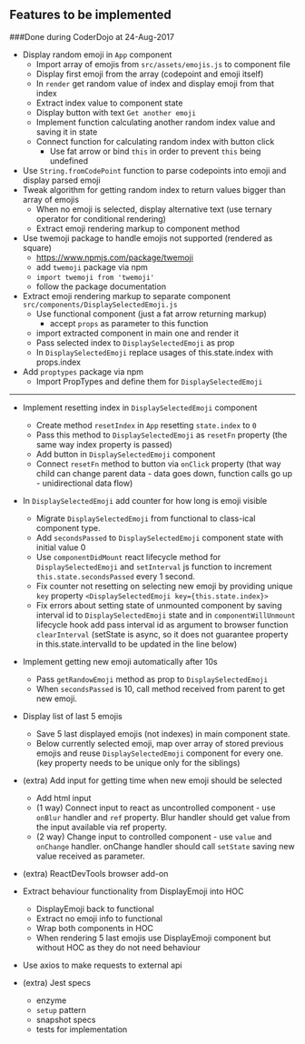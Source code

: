 ## Features to be implemented

###Done during CoderDojo at 24-Aug-2017
* Display random emoji in `App` component
  * Import array of emojis from `src/assets/emojis.js` to component file
  * Display first emoji from the array (codepoint and emoji itself)
  * In `render` get random value of index and display emoji from that index
  * Extract index value to component state
  * Display button with text `Get another emoji`
  * Implement function calculating another random index value and saving it in state
  * Connect function for calculating random index with button click
    * Use fat arrow or bind `this` in order to prevent `this` being undefined
* Use `String.fromCodePoint` function to parse codepoints into emoji and display parsed emoji
* Tweak algorithm for getting random index to return values bigger than array of emojis
  * When no emoji is selected, display alternative text (use ternary operator for conditional rendering)
  * Extract emoji rendering markup to component method
* Use twemoji package to handle emojis not supported (rendered as square)
  * https://www.npmjs.com/package/twemoji
  * add `twemoji` package via npm
  * `import twemoji from 'twemoji'`
  * follow the package documentation
* Extract emoji rendering markup to separate component `src/components/DisplaySelectedEmoji.js`
  * Use functional component (just a fat arrow returning markup)
    * accept `props` as parameter to this function
  * import extracted component in main one and render it
  * Pass selected index to `DisplaySelectedEmoji` as prop
  * In `DisplaySelectedEmoji` replace usages of this.state.index with props.index
* Add `proptypes` package via npm
  * Import PropTypes and define them for `DisplaySelectedEmoji`

--------------

* Implement resetting index in `DisplaySelectedEmoji` component
  * Create method `resetIndex` in `App` resetting `state.index` to `0`
  * Pass this method to `DisplaySelectedEmoji` as `resetFn` property (the same way index property is passed)
  * Add button in `DisplaySelectedEmoji` component
  * Connect `resetFn` method to button via `onClick` property (that way child can change parent data - data goes down, function calls go up - unidirectional data flow)
* In `DisplaySelectedEmoji` add counter for how long is emoji visible
  * Migrate `DisplaySelectedEmoji` from functional to class-ical component type.
  * Add `secondsPassed` to `DisplaySelectedEmoji` component state with initial value 0
  * Use `componentDidMount` react lifecycle method for `DisplaySelectedEmoji` and `setInterval` js function to increment `this.state.secondsPassed` every 1 second.
  * Fix counter not resetting on selecting new emoji by providing unique `key` property `<DisplaySelectedEmoji key={this.state.index}>`
  * Fix errors about setting state of unmounted component by saving interval id to `DisplaySelectedEmoji` state and in `componentWillUnmount` lifecycle hook add pass interval id as argument to browser function `clearInterval`
  (setState is async, so it does not guarantee property in this.state.intervalId to be updated in the line below)
* Implement getting new emoji automatically after 10s
  * Pass `getRandowEmoji` method as prop to `DisplaySelectedEmoji`
  * When `secondsPassed` is 10, call method received from parent to get new emoji.
* Display list of last 5 emojis
  * Save 5 last displayed emojis (not indexes) in main component state.
  * Below currently selected emoji, map over array of stored previous emojis and reuse `DisplaySelectedEmoji` component for every one.
  (key property needs to be unique only for the siblings)
* (extra) Add input for getting time when new emoji should be selected
  * Add html input
  * (1 way) Connect input to react as uncontrolled component - use `onBlur` handler and `ref` property. Blur handler should get value from the input available via ref property.
  * (2 way) Change input to controlled component - use `value` and `onChange` handler. onChange handler should call `setState` saving new value received as parameter.
* (extra) ReactDevTools browser add-on

* Extract behaviour functionality from DisplayEmoji into HOC
  * DisplayEmoji back to functional
  * Extract no emoji info to functional
  * Wrap both components in HOC
  * When rendering 5 last emojis use DisplayEmoji component but without HOC as they do not need behaviour
* Use axios to make requests to external api

* (extra) Jest specs
  * enzyme
  * `setup` pattern
  * snapshot specs
  * tests for implementation
